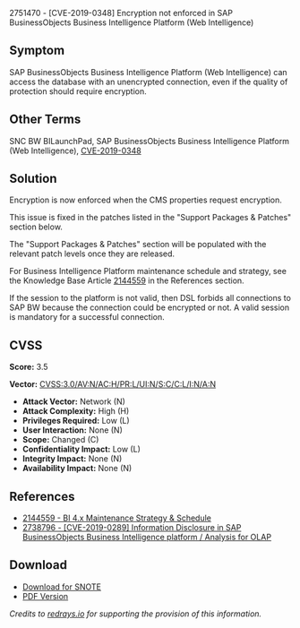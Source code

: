 2751470 - [CVE-2019-0348] Encryption not enforced in SAP BusinessObjects Business Intelligence Platform (Web Intelligence)

## Symptom

SAP BusinessObjects Business Intelligence Platform (Web Intelligence) can access the database with an unencrypted connection, even if the quality of protection should require encryption.

## Other Terms

SNC BW BILaunchPad, SAP BusinessObjects Business Intelligence Platform (Web Intelligence), [CVE-2019-0348](https://cve.mitre.org/cgi-bin/cvename.cgi?name=CVE-2019-0348)

## Solution

Encryption is now enforced when the CMS properties request encryption.

This issue is fixed in the patches listed in the "Support Packages & Patches" section below.

The "Support Packages & Patches" section will be populated with the relevant patch levels once they are released.

For Business Intelligence Platform maintenance schedule and strategy, see the Knowledge Base Article [2144559](https://me.sap.com/notes/2144559) in the References section.

If the session to the platform is not valid, then DSL forbids all connections to SAP BW because the connection could be encrypted or not. A valid session is mandatory for a successful connection.

## CVSS

**Score:** 3.5

**Vector:** [CVSS:3.0/AV:N/AC:H/PR:L/UI:N/S:C/C:L/I:N/A:N](https://www.first.org/cvss/calculator/3.0#CVSS:3.0/AV:N/AC:H/PR:L/UI:N/S:C/C:L/I:N/A:N)

- **Attack Vector:** Network (N)
- **Attack Complexity:** High (H)
- **Privileges Required:** Low (L)
- **User Interaction:** None (N)
- **Scope:** Changed (C)
- **Confidentiality Impact:** Low (L)
- **Integrity Impact:** None (N)
- **Availability Impact:** None (N)

## References

- [2144559 - BI 4.x Maintenance Strategy & Schedule](https://me.sap.com/notes/2144559)
- [2738796 - [CVE-2019-0289] Information Disclosure in SAP BusinessObjects Business Intelligence platform / Analysis for OLAP](https://me.sap.com/notes/2738796)

## Download

- [Download for SNOTE](https://notesdownloads.sap.com/note/0040000001462032019)
- [PDF Version](https://userapps.support.sap.com/sap/support/sfm/notes/print/0002751470?language=en-US&token=9FBDAAE629412C8456B770CA69FF7291)

*Credits to [redrays.io](https://redrays.io) for supporting the provision of this information.*